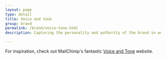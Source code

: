 ```yaml
---
layout: page
type: detail
title: Voice and tone
group: brand
permalink: /brand/voice-tone.html
description: Capturing the personality and authority of the brand in words

---
```


For inspiration, check out MailChimp's fantastic [Voice and Tone](http://voiceandtone.com/) website.
